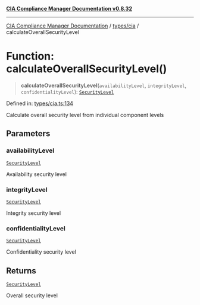[**CIA Compliance Manager Documentation v0.8.32**](../../../README.md)

***

[CIA Compliance Manager Documentation](../../../modules.md) / [types/cia](../README.md) / calculateOverallSecurityLevel

# Function: calculateOverallSecurityLevel()

> **calculateOverallSecurityLevel**(`availabilityLevel`, `integrityLevel`, `confidentialityLevel`): [`SecurityLevel`](../type-aliases/SecurityLevel.md)

Defined in: [types/cia.ts:134](https://github.com/Hack23/cia-compliance-manager/blob/0dc9a11e510cc2f2986e7debe532892627f2b00f/src/types/cia.ts#L134)

Calculate overall security level from individual component levels

## Parameters

### availabilityLevel

[`SecurityLevel`](../type-aliases/SecurityLevel.md)

Availability security level

### integrityLevel

[`SecurityLevel`](../type-aliases/SecurityLevel.md)

Integrity security level

### confidentialityLevel

[`SecurityLevel`](../type-aliases/SecurityLevel.md)

Confidentiality security level

## Returns

[`SecurityLevel`](../type-aliases/SecurityLevel.md)

Overall security level
